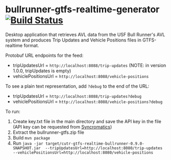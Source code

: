 bullrunner-gtfs-realtime-generator [![Build Status](https://travis-ci.org/CUTR-at-USF/bullrunner-gtfs-realtime-generator.svg?branch=master)](https://travis-ci.org/CUTR-at-USF/bullrunner-gtfs-realtime-generator)
==================================

Desktop application that retrieves AVL data from the USF Bull Runner's AVL system and produces Trip Updates and Vehicle Positions files in GTFS-realtime format.

Protobuf URL endpoints for the feed: 

* tripUpdatesUrl = `http://localhost:8088/trip-updates` (NOTE: in version 1.0.0, tripUpdates is empty)
* vehiclePositionsUrl = `http://localhost:8088/vehicle-positions`

To see a plain text representation, add `?debug` to the end of the URL:

* tripUpdatesUrl = `http://localhost:8088/trip-updates?debug`
* vehiclePositionsUrl = `http://localhost:8088/vehicle-positions?debug`

To run: 
1. Create key.txt file in the main directory and save the API key in the file (API key can be requested from [Syncromatics](http://gmvsyncromatics.com/contact/))
2. Extract the bullrunner-gtfs.zip file
3. Build `mvn package`
4. Run `java -jar target/cutr-gtfs-realtime-bullrunner-0.9.0-SNAPSHOT.jar  --tripUpdatesUrl=http://localhost:8080/trip-updates   --vehiclePositionsUrl=http://localhost:8080/vehicle-positions`

